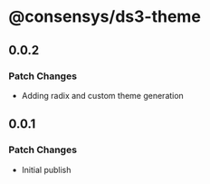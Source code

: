 # @consensys/ds3-theme

## 0.0.2

### Patch Changes

- Adding radix and custom theme generation

## 0.0.1

### Patch Changes

- Initial publish
